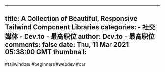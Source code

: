 
---
title: A Collection of Beautiful, Responsive Tailwind Component Libraries
categories: 
    - 社交媒体
    - Dev.to - 最高职位
author: Dev.to - 最高职位
comments: false
date: Thu, 11 Mar 2021 05:38:00 GMT
thumbnail: 
---

<div>   
#tailwindcss #beginners #webdev #css  
</div>
            